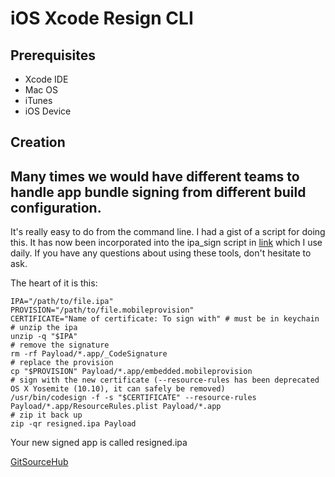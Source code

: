 # iOS Xcode Resign CLI

## Prerequisites

* Xcode IDE
* Mac OS
* iTunes
* iOS Device

## Creation

## Many times we would have different teams to handle app bundle signing from different build configuration.

It's really easy to do from the command line. I had a gist of a script for doing this. It has now been incorporated into the ipa\_sign script in [link](https://github.com/RichardBronosky/ota-tools) which I use daily. If you have any questions about using these tools, don't hesitate to ask.

The heart of it is this:

```text
IPA="/path/to/file.ipa"
PROVISION="/path/to/file.mobileprovision"
CERTIFICATE="Name of certificate: To sign with" # must be in keychain
# unzip the ipa
unzip -q "$IPA"
# remove the signature
rm -rf Payload/*.app/_CodeSignature
# replace the provision
cp "$PROVISION" Payload/*.app/embedded.mobileprovision
# sign with the new certificate (--resource-rules has been deprecated OS X Yosemite (10.10), it can safely be removed)
/usr/bin/codesign -f -s "$CERTIFICATE" --resource-rules Payload/*.app/ResourceRules.plist Payload/*.app
# zip it back up
zip -qr resigned.ipa Payload
```

Your new signed app is called resigned.ipa

[GitSourceHub](https://stackoverflow.com/questions/5160863/how-to-re-sign-the-ipa-file/16426800)

